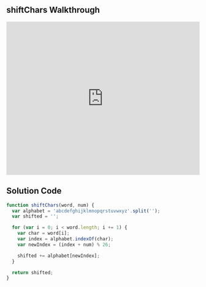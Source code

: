 ## shiftChars Walkthrough

<iframe src="https://player.vimeo.com/video/211376064" width="100%" height="400" frameborder="0" webkitallowfullscreen mozallowfullscreen allowfullscreen></iframe>

## Solution Code

```js
function shiftChars(word, num) {
  var alphabet = 'abcdefghijklmnopqrstuvwxyz'.split('');
  var shifted = '';

  for (var i = 0; i < word.length; i += 1) {
    var char = word[i];
    var index = alphabet.indexOf(char);
    var newIndex = (index + num) % 26;

    shifted += alphabet[newIndex];
  }

  return shifted;
}
```
